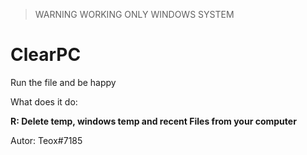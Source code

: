 > WARNING WORKING ONLY WINDOWS SYSTEM


# ClearPC

Run the file and be happy

What does it do:

**R: Delete temp, windows temp and recent Files from your computer**

Autor: Teox#7185
